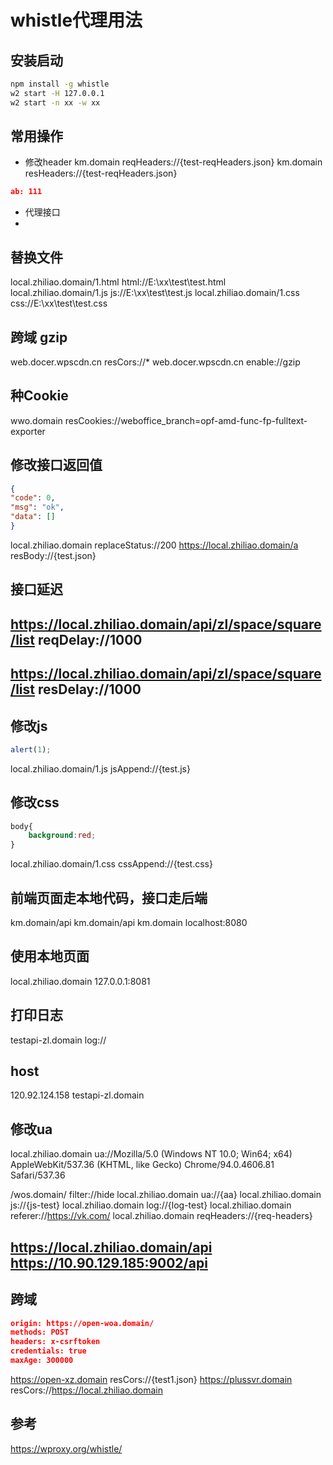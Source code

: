 # whistle代理用法

## 安装启动
```bash
npm install -g whistle
w2 start -H 127.0.0.1 
w2 start -n xx -w xx
```
## 常用操作

- 修改header
km.domain reqHeaders://{test-reqHeaders.json}
km.domain resHeaders://{test-reqHeaders.json}
```test-reqHeaders.json
ab: 111
```

- 代理接口
- 


## 替换文件
local.zhiliao.domain/1.html html://E:\xx\test\test.html
local.zhiliao.domain/1.js js://E:\xx\test\test.js
local.zhiliao.domain/1.css css://E:\xx\test\test.css
## 跨域 gzip
web.docer.wpscdn.cn resCors://*
web.docer.wpscdn.cn enable://gzip

## 种Cookie
wwo.domain resCookies://weboffice_branch=opf-amd-func-fp-fulltext-exporter
## 修改接口返回值
``` test.json
{
"code": 0,
"msg": "ok",
"data": []
}
```
local.zhiliao.domain replaceStatus://200
https://local.zhiliao.domain/a resBody://{test.json}

## 接口延迟
## https://local.zhiliao.domain/api/zl/space/square/list  reqDelay://1000
## https://local.zhiliao.domain/api/zl/space/square/list  resDelay://1000

## 修改js
``` test.js
alert(1);
```
local.zhiliao.domain/1.js jsAppend://{test.js}

## 修改css
```test.css
body{
	background:red;
}
```
local.zhiliao.domain/1.css cssAppend://{test.css}


## 前端页面走本地代码，接口走后端
km.domain/api km.domain/api
km.domain localhost:8080


## 使用本地页面
local.zhiliao.domain 127.0.0.1:8081

## 打印日志
testapi-zl.domain log://
## host
120.92.124.158 testapi-zl.domain

## 修改ua
local.zhiliao.domain ua://Mozilla/5.0 (Windows NT 10.0; Win64; x64) AppleWebKit/537.36 (KHTML, like Gecko) Chrome/94.0.4606.81 Safari/537.36

/wos.domain/ filter://hide
local.zhiliao.domain ua://{aa}
local.zhiliao.domain js://{js-test}
local.zhiliao.domain log://{log-test}
local.zhiliao.domain referer://https://vk.com/
local.zhiliao.domain reqHeaders://{req-headers}

## https://local.zhiliao.domain/api  https://10.90.129.185:9002/api
## 跨域
``` test1.json
origin: https://open-woa.domain/
methods: POST
headers: x-csrftoken
credentials: true
maxAge: 300000
```
https://open-xz.domain  resCors://{test1.json}
https://plussvr.domain resCors://https://local.zhiliao.domain


## 参考
https://wproxy.org/whistle/

